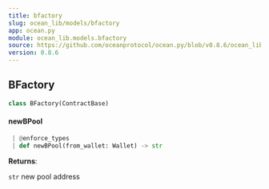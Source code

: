 ```yaml
---
title: bfactory
slug: ocean_lib/models/bfactory
app: ocean.py
module: ocean_lib.models.bfactory
source: https://github.com/oceanprotocol/ocean.py/blob/v0.8.6/ocean_lib/models/bfactory.py
version: 0.8.6
---
```

## BFactory

```python
class BFactory(ContractBase)
```

#### newBPool

```python
 | @enforce_types
 | def newBPool(from_wallet: Wallet) -> str
```

**Returns**:

`str` new pool address

